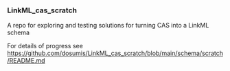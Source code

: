 ### LinkML_cas_scratch

A repo for exploring and testing solutions for turning CAS into a LinkML schema

For details of progress see https://github.com/dosumis/LinkML_cas_scratch/blob/main/schema/scratch/README.md
